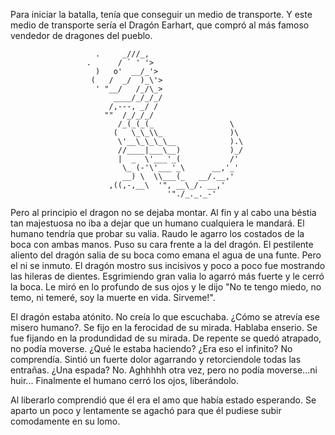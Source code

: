 Para iniciar la batalla, tenía que conseguir un medio de transporte.
Y este medio de transporte sería el Dragón Earhart, que compró al más famoso vendedor de dragones del pueblo.

                       .     _///_,
                     .      / ` ' '>
                       )   o'  __/_'>
                      (   /  _/  )_\'>
                       ' "__/   /_/\_>
                           ____/_/_/_/
                          /,---, _/ /
                         ""  /_/_/_/
                            /_(_(_(_                 \
                           (   \_\_\\_               )\
                            \'__\_\_\_\__            ).\
                            //____|___\__)           )_/
                            |  _  \'___'_(           /'
                             \_ (-'\'___'_\      __,'_'
                             __) \  \\___(_   __/.__,'
                          ,((,-,__\  '", __\_/. __,'
                                       '"./_._._-'

Pero al principio el dragon no se dejaba montar. Al fin y al cabo una béstia tan majestuosa no iba a dejar que un humano cualquiera le mandará. El humano tendría que probar su valia. Raudo le agarro los costados de la boca con ambas manos. Puso su cara frente a la del dragón. El pestilente aliento del dragón salia de su boca como emana el agua de una funte. Pero el ni se inmuto. El dragón mostro sus incisivos y poco a poco fue mostrando las hileras de dientes. Esgrimiendo gran valia lo agarró más fuerte y le cerró la boca. Le miró en lo profundo de sus ojos y le dijo "No te tengo miedo, no temo, ni temeré, soy la muerte en vida. Sirveme!". 

El dragón estaba atónito. No creía lo que escuchaba. ¿Cómo se atrevía ese misero humano?. Se fijo en la ferocidad de su mirada. Hablaba enserio. Se fue fijando en la produndidad de su mirada. De repente se quedó atrapado, no podía moverse. ¿Qué le estaba haciendo? ¿Era eso el infinito? No comprendía. Sintió un fuerte dolor agarrando y retorciendole todas las entrañas. ¿Una espada? No. Aghhhhh otra vez, pero no podía moverse...ni huir... Finalmente el humano cerró los ojos, liberándolo. 

Al liberarlo comprendió que él era el amo que había estado esperando. Se aparto un poco y lentamente se agachó para que él pudiese subir comodamente en su lomo. 